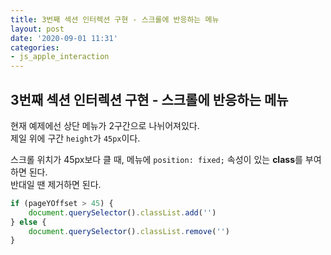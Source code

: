 ```yaml
---
title: 3번째 섹션 인터렉션 구현 - 스크롤에 반응하는 메뉴
layout: post
date: '2020-09-01 11:31'
categories:
- js_apple_interaction
---
```


## 3번째 섹션 인터렉션 구현 - 스크롤에 반응하는 메뉴

현재 예제에선 상단 메뉴가 2구간으로 나뉘어져있다.  
제일 위에 구간 `height`가 `45px`이다.  

스크롤 위치가 45px보다 클 때, 메뉴에 `position: fixed;` 속성이 있는 **class**를 부여하면 된다.  
반대일 땐 제거하면 된다.

```javascript
if (pageYOffset > 45) {
    document.querySelector().classList.add('')
} else {
    document.querySelector().classList.remove('')
}
```
